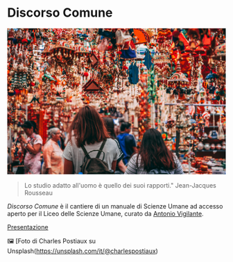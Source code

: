 # Discorso Comune

![](immagini/charles-postiaux-efkSReIxQAw-unsplash.jpg)

> Lo studio adatto all'uomo è quello dei suoi rapporti." Jean-Jacques Rousseau

_Discorso Comune_ è il cantiere di un manuale di Scienze Umane ad accesso aperto per il Liceo delle Scienze Umane, curato da [Antonio Vigilante](autore.md).

[Presentazione](presentazione.md)

🖼️ [Foto di Charles Postiaux su Unsplash(https://unsplash.com/it/@charlespostiaux)
